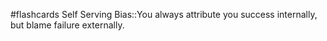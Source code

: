 #flashcards 
Self Serving Bias::You always attribute you success internally, but blame failure externally.
<!--SR:!2023-11-07,2,230-->